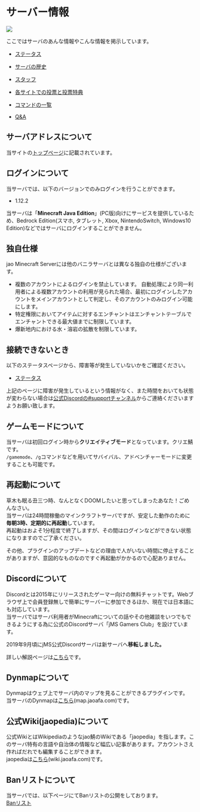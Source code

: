 # サーバー情報
![](https://jaoafa.com/wp-content/uploads/2019/01/database.png)

ここではサーバのあんな情報やこんな情報を掲示しています。

- [ステータス](https://jaoafa.com/status)

- [サーバの歴史](https://jaoafa.com/server/history)
- [スタッフ](https://jaoafa.com/server/staff)
- [各サイトでの投票と投票特典](https://jaoafa.com/server/vote)
- [コマンドの一覧](https://jaoafa.com/server/command)
- [Q&A](https://jaoafa.com/server/q_and_a)

## サーバアドレスについて

当サイトの[トップページ](https://jaoafa.com/)に記載されています。

## ログインについて

当サーバでは、以下のバージョンでのみログインを行うことができます。

- 1.12.2

当サーバは「**Minecraft Java Edition**」(PC版)向けにサービスを提供しているため、Bedrock Edition(スマホ, タブレット, Xbox, NintendoSwitch, Windows10 Edition)などではサーバにログインすることができません。

## 独自仕様

jao Minecraft Serverには他のバニラサーバとは異なる独自の仕様がございます。

- 複数のアカウントによるログインを禁止しています。
自動処理により同一利用者による複数アカウントの利用が見られた場合、最初にログインしたアカウントをメインアカウントとして判定し、そのアカウントのみログイン可能にします。
- 特定権限においてアイテムに対するエンチャントはエンチャントテーブルでエンチャントできる最大値までに制限しています。
- 爆新地内における水・溶岩の拡散を制限しています。

## 接続できないとき

以下のステータスページから、障害等が発生していないかをご確認ください。

- [ステータス](https://jaoafa.com/status)

上記のページに障害が発生しているという情報がなく、また時間をおいても状態が変わらない場合は[公式Discordの#supportチャンネル](https://wiki.jaoafa.com/jMS_Gamers_Club)からご連絡くださいますようお願い致します。

## ゲームモードについて

当サーバは初回ログイン時から**クリエイティブモード**となっています。クリエ鯖です。  
`/gamemode`、`/g`コマンドなどを用いてサバイバル、アドベンチャーモードに変更することも可能です。

## 再起動について

草木も眠る丑三つ時、なんとなくDOOMしたいと思ってしまったあなた！ごめんなさい。  
当サーバは24時間稼働のマインクラフトサーバですが、安定した動作のために**毎朝3時、定期的に再起動**しています。  
再起動はおよそ1分程度で終了しますが、その間はログインなどができない状態になりますのでご了承ください。

その他、プラグインのアップデートなどの理由で人がいない時間に停止することがありますが、意図的なものなのですぐ再起動がかかるので心配ありません。

## Discordについて

Discordとは2015年にリリースされたゲーマー向けの無料チャットです。Webブラウザ上で会員登録無しで簡単にサーバーに参加できるほか、現在では日本語にも対応しています。  
当サーバではサーバ利用者がMinecraftについての話やその他雑談をいつでもできるようにする為に公式のDiscordサーバ「jMS Gamers Club」を設けています。

2019年9月頃にjMS公式Discordサーバは新サーバへ**移転しました。**

詳しい解説ページは[こちら](https://wiki.jaoafa.com/jMS_Gamers_Club)です。

## Dynmapについて

Dynmapはウェブ上でサーバ内のマップを見ることができるプラグインです。  
当サーバのDynmapは[こちら](https://map.jaoafa.com/)(map.jaoafa.com)です。

## 公式Wiki(jaopedia)について

公式WikiとはWikipediaのようなjao鯖のWikiである「jaopedia」を指します。このサーバ特有の言語や自治体の情報など幅広い記事があります。アカウントさえ作ればだれでも編集することができます。  
jaopediaは[こちら](https://wiki.jaoafa.com/)(wiki.jaoafa.com)です。

## Banリストについて

当サーバでは、以下ページにてBanリストの公開をしております。  
[Banリスト](https://jaoafa.com/proof/)